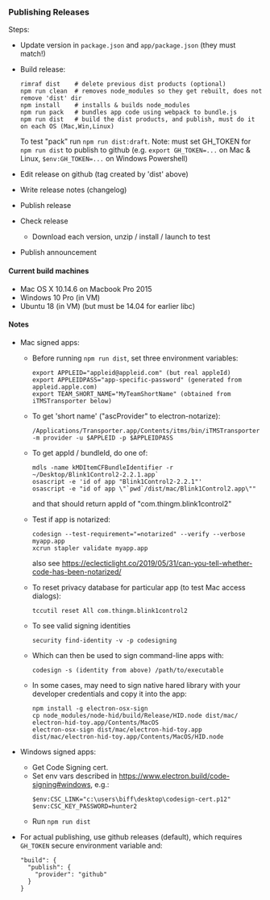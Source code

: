 ### Publishing Releases

Steps:
- Update version in `package.json` and `app/package.json` (they must match!)
- Build release:
    ```
    rimraf dist    # delete previous dist products (optional)
    npm run clean  # removes node_modules so they get rebuilt, does not remove 'dist' dir
    npm install    # installs & builds node_modules
    npm run pack   # bundles app code using webpack to bundle.js
    npm run dist   # build the dist products, and publish, must do it on each OS (Mac,Win,Linux)
    ```
    To test "pack" run `npm run dist:draft`.
    Note: must set GH_TOKEN for `npm run dist` to publish to github
    (e.g. `export GH_TOKEN=...` on Mac & Linux, `$env:GH_TOKEN=...` on Windows Powershell)

- Edit release on github (tag created by 'dist' above)
- Write release notes (changelog)
- Publish release
- Check release
    - Download each version, unzip / install / launch to test
- Publish announcement

#### Current build machines
- Mac OS X 10.14.6 on Macbook Pro 2015
- Windows 10 Pro (in VM)
- Ubuntu 18 (in VM)  (but must be 14.04 for earlier libc)



#### Notes

- Mac signed apps:
    - Before running `npm run dist`, set three environment variables:
      ```
      export APPLEID="appleid@appleid.com" (but real appleId)
      export APPLEIDPASS="app-specific-password" (generated from appleid.apple.com)
      export TEAM_SHORT_NAME="MyTeamShortName" (obtained from iTMSTransporter below)
      ```

    - To get 'short name' ("ascProvider" to electron-notarize):
      ```
      /Applications/Transporter.app/Contents/itms/bin/iTMSTransporter -m provider -u $APPLEID -p $APPLEIDPASS
      ```
    - To get appId / bundleId, do one of:
      ```
      mdls -name kMDItemCFBundleIdentifier -r ~/Desktop/Blink1Control2-2.2.1.app`
      osascript -e 'id of app "Blink1Control2-2.2.1"'
      osascript -e "id of app \"`pwd`/dist/mac/Blink1Control2.app\""
      ```
      and that should return appId of "com.thingm.blink1control2"

    - Test if app is notarized:
      ```
      codesign --test-requirement="=notarized" --verify --verbose myapp.app
      xcrun stapler validate myapp.app
      ```
      also see https://eclecticlight.co/2019/05/31/can-you-tell-whether-code-has-been-notarized/

    - To reset privacy database for particular app (to test Mac access dialogs):
      ```
      tccutil reset All com.thingm.blink1control2
      ```

    - To see valid signing identities
      ```
      security find-identity -v -p codesigning
      ```
    - Which can then be used to sign command-line apps with:
      ```
      codesign -s (identity from above) /path/to/executable
      ```

    - In some cases, may need to sign native hared library with your developer credentials and copy it into the app:

      ```
      npm install -g electron-osx-sign
      cp node_modules/node-hid/build/Release/HID.node dist/mac/
      electron-hid-toy.app/Contents/MacOS
      electron-osx-sign dist/mac/electron-hid-toy.app  dist/mac/electron-hid-toy.app/Contents/MacOS/HID.node
      ```


- Windows signed apps:
    - Get Code Signing cert.
    - Set env vars described in https://www.electron.build/code-signing#windows, e.g.:
      ```
      $env:CSC_LINK="c:\users\biff\desktop\codesign-cert.p12"
      $env:CSC_KEY_PASSWORD=hunter2
      ```
    - Run `npm run dist`

- For actual publishing, use github releases (default), which requires `GH_TOKEN` secure environment variable and:
    ```
    "build": {
      "publish": {
        "provider": "github"
      }
    }
